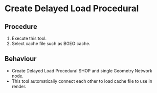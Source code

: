 # Create Delayed Load Procedural

## Procedure

1. Execute this tool.
2. Select cache file such as BGEO cache.

## Behaviour

* Create Delayed Load Procedural SHOP and single Geometry Network node.
* This tool automatically connect each other to load cache file to use in render.
